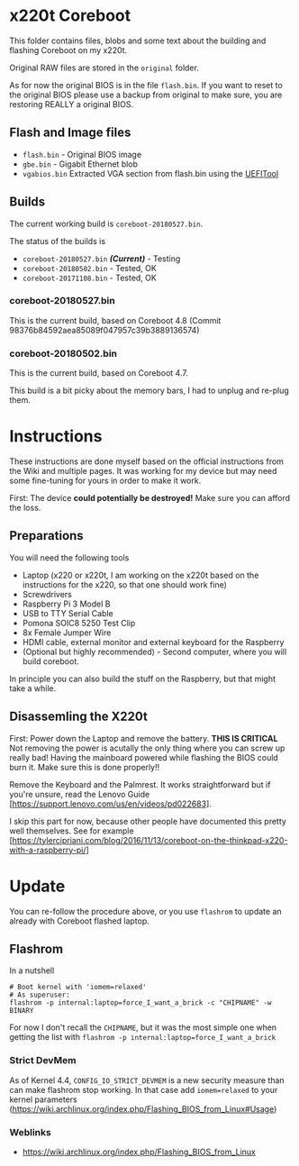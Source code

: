 # x220t Coreboot

This folder contains files, blobs and some text about the building and flashing Coreboot on my x220t.

Original RAW files are stored in the `original` folder.

As for now the original BIOS is in the file `flash.bin`. If you want to reset to the original BIOS please use a backup from original to make sure, you are restoring REALLY a original BIOS.

## Flash and Image files

* `flash.bin` - Original BIOS image
* `gbe.bin` - Gigabit Ethernet blob
* `vgabios.bin` Extracted VGA section from flash.bin using the [UEFITool](https://github.com/LongSoft/UEFITool)

## Builds

The current working build is `coreboot-20180527.bin`.

The status of the builds is

* `coreboot-20180527.bin` ***(Current)*** - Testing
* `coreboot-20180502.bin` - Tested, OK
* `coreboot-20171108.bin` - Tested, OK

### coreboot-20180527.bin

This is the current build, based on Coreboot 4.8 (Commit 98376b84592aea85089f047957c39b3889136574)

### coreboot-20180502.bin

This is the current build, based on Coreboot 4.7.

This build is a bit picky about the memory bars, I had to unplug and re-plug them.

# Instructions

These instructions are done myself based on the official instructions from the Wiki and multiple pages.
It was working for my device but may need some fine-tuning for yours in order to make it work.

First: The device **could potentially be destroyed!** Make sure you can afford the loss.

## Preparations

You will need the following tools

* Laptop (x220 or x220t, I am working on the x220t based on the instructions for the x220, so that one should work fine)
* Screwdrivers
* Raspberry Pi 3 Model B
* USB to TTY Serial Cable
* Pomona SOIC8 5250 Test Clip
* 8x Female Jumper Wire
* HDMI cable, external monitor and external keyboard for the Raspberry
* (Optional but highly recommended) - Second computer, where you will build coreboot.

In principle you can also build the stuff on the Raspberry, but that might take a while.

## Disassemling the X220t

First: Power down the Laptop and remove the battery. **THIS IS CRITICAL**
Not removing the power is acutally the only thing where you can screw up really bad! Having the mainboard powered while flashing the BIOS could burn it. Make sure this is done properly!!

Remove the Keyboard and the Palmrest. It works straightforward but if you're unsure, read the Lenovo Guide [https://support.lenovo.com/us/en/videos/pd022683].

I skip this part for now, because other people have documented this pretty well themselves. See for example [https://tylercipriani.com/blog/2016/11/13/coreboot-on-the-thinkpad-x220-with-a-raspberry-pi/]

# Update

You can re-follow the procedure above, or you use `flashrom` to update an already with Coreboot flashed laptop.

## Flashrom

In a nutshell

    # Boot kernel with 'iomem=relaxed'
    # As superuser:
    flashrom -p internal:laptop=force_I_want_a_brick -c "CHIPNAME" -w BINARY

For now I don't recall the `CHIPNAME`, but it was the most simple one when getting the list with `flashrom -p internal:laptop=force_I_want_a_brick`

### Strict DevMem

As of Kernel 4.4, `CONFIG_IO_STRICT_DEVMEM` is a new security measure than can make flashrom stop working. In that case add `iomem=relaxed` to your kernel parameters (https://wiki.archlinux.org/index.php/Flashing_BIOS_from_Linux#Usage)

### Weblinks 

* https://wiki.archlinux.org/index.php/Flashing_BIOS_from_Linux

